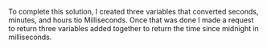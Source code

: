 To complete this solution, I created three variables that converted 
seconds, minutes, and hours tio Milliseconds. Once that was done I made a request to return three variables added together to return the time since midnight in milliseconds.